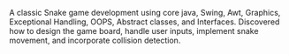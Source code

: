 A classic Snake game development using core java, Swing, Awt, Graphics, Exceptional Handling, OOPS, Abstract classes, 
and Interfaces. Discovered how to design the game board, handle user inputs, implement snake movement, and incorporate 
collision detection.
